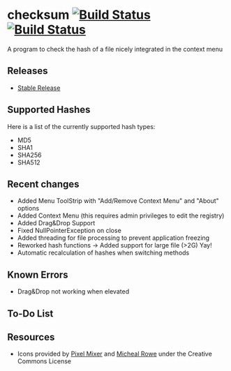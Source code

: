 checksum [![Build Status](https://travis-ci.org/victorheld/checksum.svg?branch=master)](https://travis-ci.org/victorheld/checksum) [![Build Status](http://80.60.83.220:8070/buildStatus/icon?job=checksum)](http://80.60.83.220:8070/job/checksum/)
========

A program to check the hash of a file nicely integrated in the context menu

## Releases ##
* [Stable Release](https://github.com/victorheld/checksum/releases/latest)

## Supported Hashes ##
Here is a list of the currently supported hash types:

* MD5
* SHA1
* SHA256
* SHA512

## Recent changes ##
* Added Menu ToolStrip with "Add/Remove Context Menu" and "About" options
* Added Context Menu (this requires admin privileges to edit the registry)
* Added Drag&Drop Support
* Fixed NullPointerException on close
* Added threading for file processing to prevent application freezing
* Reworked hash functions -> Added support for large file (>2G) Yay!
* Automatic recalculation of hashes when switching methods

## Known Errors ##
* Drag&Drop not working when elevated

## To-Do List ##

## Resources ##
* Icons provided by [Pixel Mixer](http://pixel-mixer.com) and [Micheal Rowe](http://stylicons.com/) under the Creative Commons License

